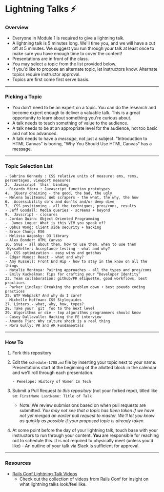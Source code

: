 # Lightning Talks :zap:

### Overview

* Everyone in Module 1 is required to give a lightning talk.
* A lightning talk is 5 minutes long. We'll time you, and we will have a cut off at 5 minutes. We suggest you run through your talk at least once to make sure you have enough time to cover the content!
* Presentations are in front of the class.
* You may select a topic from the list provided below. 
* If you'd like to propose an alternate topic, let instructors know. Alternate topics require instructor approval. 
* Topics are first come first serve basis.

---

### Picking a Topic

* You don't need to be an expert on a topic. You can do the research and become expert enough to deliver a valuable talk. This is a great opportunity to learn about something you're curious about.
* A talk needs to teach something of value to the audience.
* A talk needs to be at an appropriate level for the audience, not too basic and not too advanced.
* A talk needs to have a *message*, not just a subject. "Introduction to HTML Canvas" is boring, "Why You Should Use HTML Canvas" has a message.

---

### Topic Selection List

```
- Sabrina Kennedy : CSS relative units of measure: ems, rems, percentages, viewport measures
2.  Javascript `this` binding
- Ricardo Viera : Javascript function prototypes
4.  jQuery chaining - the good, the bad, the ugly
- Melena Suliteanu: Web scrapers - the what, the why, the how
6.  Accessibility do’s and don’ts and/or deep dive
7.  CSS positioning - all the techniques, pros/cons, results
- Jeff Goodall: Media queries - screens + beyond
9.  Javscript - closures
- Jordan Quinn: Object Oriented Programming 
-  James Logue: What is this VIM you speak of?
- Ophus Wong: Client side security + hacking
- Bruce Chung: ES6 
- Melissa Wagasky: D3 library 
- Alex Bonder: HTML Canvas
16. SVGs - all about them, how to use them, when to use them
-NyssaKeller: Acceptance testing - what and why?
18. CSS optimization - easy wins and gotchas
- Edgar Munoz: React - what and why?
- Amy Russell: Front End Hip - how to stay in the know on all the things
- Natalie Montoya: Pairing approaches - all the types and pros/cons 
- Emily Kuckelman: Tips for crafting your “Developer Identity” 
23. Team collaboration: github/PR etiquette, good workflows, best practices
- Parker Lindley: Breaking the problem down + best pseudo coding practices
25. WTF Webpack? And why do I care?
- Michelle Hoffman: CSS Styleguides
27. Linters - what, why, how, types?
28. Take your `git` foo to the next level
29. Algorithms or die - top algorithms programmers should know
- Casey Dallavalle: Hacking the FE interview
- Amanda Tjan: Why culture shock is a real thing
- Nora Gully: VR and AR Fundamentals
```

---

### How To

1. Fork this repository 
2. Edit the `schedule-1708.md` file by inserting your topic next to your name. Presentations start at the beginning of the allotted block in the calendar and we'll roll through each presentation. 

	```
	- Penelope: History of Women In Tech 
	```

3. Submit a Pull Request *to this repository* (not your forked repo), titled like so: `FirstName LastName: Title of Talk`

	* Note: We review submissions based on when pull requests are submitted. *You may not see that a topic has been taken if we have not yet merged an earlier pull request to master. We'll let you know as quickly as possible if your proposed topic is already taken.*

4. At some point before the day of your lightning talk, touch base with your instructors to run through your content. **You** are responsible for reaching out to schedule this. It is not required to physically meet (unless you'd like) - An outline of your talk via Slack is sufficient for approval.
 
---- 

### Resources 
* [Rails Conf Lightning Talk Videos](https://www.youtube.com/watch?v=DHHHnPwSY5I)
	- Check out the collection of videos from Rails Conf for insight on what lightning talks look/feel like. 
